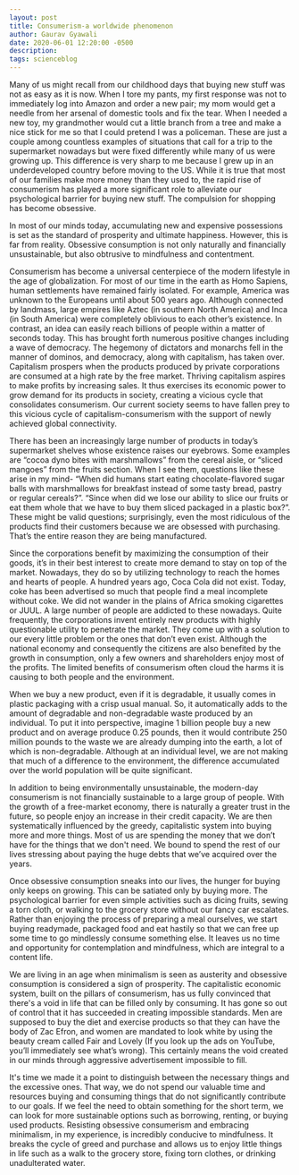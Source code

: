 ```yaml
---
layout: post
title: Consumerism-a worldwide phenomenon
author: Gaurav Gyawali
date: 2020-06-01 12:20:00 -0500
description: 
tags: scienceblog
---
```


Many of us might recall from our childhood days that buying new stuff was not as easy as it is now. When I tore my pants, my first response was not to immediately log into Amazon and order a new pair; my mom would get a needle from her arsenal of domestic tools and fix the tear. When I needed a new toy, my grandmother would cut a little branch from a tree and make a nice stick for me so that I could pretend I was a policeman. These are just a couple among countless examples of situations that call for a trip to the supermarket nowadays but were fixed differently while many of us were growing up. This difference is very sharp to me because I grew up in an underdeveloped country before moving to the US. While it is true that most of our families make more money than they used to, the rapid rise of consumerism has played a more significant role to alleviate our psychological barrier for buying new stuff. The compulsion for shopping has become obsessive.

In most of our minds today, accumulating new and expensive possessions is set as the standard of prosperity and ultimate happiness. However, this is far from reality. Obsessive consumption is not only naturally and financially unsustainable, but also obtrusive to mindfulness and contentment.

Consumerism has become a universal centerpiece of the modern lifestyle in the age of globalization. For most of our time in the earth as Homo Sapiens, human settlements have remained fairly isolated. For example, America was unknown to the Europeans until about 500 years ago. Although connected by landmass, large empires like Aztec (in southern North America) and Inca (in South America) were completely oblivious to each other’s existence. In contrast, an idea can easily reach billions of people within a matter of seconds today. This has brought forth numerous positive changes including a wave of democracy. The hegemony of dictators and monarchs fell in the manner of dominos, and democracy, along with capitalism, has taken over.  Capitalism prospers when the products produced by private corporations are consumed at a high rate by the free market. Thriving capitalism aspires to make profits by increasing sales. It thus exercises its economic power to grow demand for its products in society, creating a vicious cycle that consolidates consumerism. Our current society seems to have fallen prey to this vicious cycle of capitalism-consumerism with the support of newly achieved global connectivity.

There has been an increasingly large number of products in today’s supermarket shelves whose existence raises our eyebrows. Some examples are “cocoa dyno bites with marshmallows” from the cereal aisle, or “sliced mangoes” from the fruits section. When I see them, questions like these arise in my mind- “When did humans start eating chocolate-flavored sugar balls with marshmallows for breakfast instead of some tasty bread, pastry or regular cereals?”. “Since when did we lose our ability to slice our fruits or eat them whole that we have to buy them sliced packaged in a plastic box?”. These might be valid questions; surprisingly, even the most ridiculous of the products find their customers because we are obsessed with purchasing. That’s the entire reason they are being manufactured.

Since the corporations benefit by maximizing the consumption of their goods, it’s in their best interest to create more demand to stay on top of the market. Nowadays, they do so by utilizing technology to reach the homes and hearts of people. A hundred years ago, Coca Cola did not exist. Today, coke has been advertised so much that people find a meal incomplete without coke. We did not wander in the plains of Africa smoking cigarettes or JUUL. A large number of people are addicted to these nowadays. Quite frequently, the corporations invent entirely new products with highly questionable utility to penetrate the market. They come up with a solution to our every little problem or the ones that don’t even exist.  Although the national economy and consequently the citizens are also benefited by the growth in consumption, only a few owners and shareholders enjoy most of the profits. The limited benefits of consumerism often cloud the harms it is causing to both people and the environment.

When we buy a new product, even if it is degradable, it usually comes in plastic packaging with a crisp usual manual. So, it automatically adds to the amount of degradable and non-degradable waste produced by an individual. To put it into perspective, imagine 1 billion people buy a new product and on average produce 0.25 pounds, then it would contribute 250 million pounds to the waste we are already dumping into the earth, a lot of which is non-degradable. Although at an individual level, we are not making that much of a difference to the environment, the difference accumulated over the world population will be quite significant.

In addition to being environmentally unsustainable, the modern-day consumerism is not financially sustainable to a large group of people. With the growth of a free-market economy, there is naturally a greater trust in the future, so people enjoy an increase in their credit capacity. We are then systematically influenced by the greedy, capitalistic system into buying more and more things. Most of us are spending the money that we don’t have for the things that we don't need. We bound to spend the rest of our lives stressing about paying the huge debts that we’ve acquired over the years.

Once obsessive consumption sneaks into our lives, the hunger for buying only keeps on growing. This can be satiated only by buying more. The psychological barrier for even simple activities such as dicing fruits, sewing a torn cloth, or walking to the grocery store without our fancy car escalates. Rather than enjoying the process of preparing a meal ourselves, we start buying readymade, packaged food and eat hastily so that we can free up some time to go mindlessly consume something else. It leaves us no time and opportunity for contemplation and mindfulness, which are integral to a content life.

We are living in an age when minimalism is seen as austerity and obsessive consumption is considered a sign of prosperity. The capitalistic economic system, built on the pillars of consumerism, has us fully convinced that there's a void in life that can be filled only by consuming. It has gone so out of control that it has succeeded in creating impossible standards. Men are supposed to buy the diet and exercise products so that they can have the body of Zac Efron, and women are mandated to look white by using the beauty cream called Fair and Lovely (If you look up the ads on YouTube, you’ll immediately see what’s wrong). This certainly means the void created in our minds through aggressive advertisement impossible to fill.

It's time we made it a point to distinguish between the necessary things and the excessive ones. That way, we do not spend our valuable time and resources buying and consuming things that do not significantly contribute to our goals. If we feel the need to obtain something for the short term, we can look for more sustainable options such as borrowing, renting, or buying used products. Resisting obsessive consumerism and embracing minimalism, in my experience, is incredibly conducive to mindfulness. It breaks the cycle of greed and purchase and allows us to enjoy little things in life such as a walk to the grocery store, fixing torn clothes, or drinking unadulterated water.
